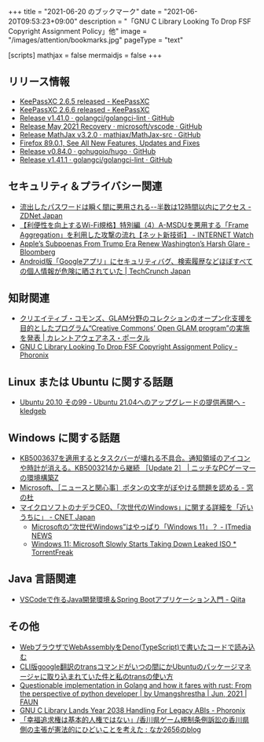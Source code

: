 +++
title = "2021-06-20 のブックマーク"
date =  "2021-06-20T09:53:23+09:00"
description = "「GNU C Library Looking To Drop FSF Copyright Assignment Policy」他"
image = "/images/attention/bookmarks.jpg"
pageType = "text"

[scripts]
  mathjax = false
  mermaidjs = false
+++

## リリース情報

- [KeePassXC 2.6.5 released - KeePassXC](https://keepassxc.org/blog/2021-02-07-2.6.5-released/)
- [KeePassXC 2.6.6 released - KeePassXC](https://keepassxc.org/blog/2021-06-11-2.6.6-released/)
- [Release v1.41.0 · golangci/golangci-lint · GitHub](https://github.com/golangci/golangci-lint/releases/tag/v1.41.0)
- [Release May 2021 Recovery · microsoft/vscode · GitHub](https://github.com/microsoft/vscode/releases/tag/1.57.1)
- [Release MathJax v3.2.0 · mathjax/MathJax-src · GitHub](https://github.com/mathjax/MathJax-src/releases/tag/3.2.0)
- [Firefox  89.0.1, See All New Features, Updates and Fixes](https://www.mozilla.org/en-US/firefox/89.0.1/releasenotes/)
- [Release v0.84.0 · gohugoio/hugo · GitHub](https://github.com/gohugoio/hugo/releases/tag/v0.84.0)
- [Release v1.41.1 · golangci/golangci-lint · GitHub](https://github.com/golangci/golangci-lint/releases/tag/v1.41.1)

## セキュリティ＆プライバシー関連

- [流出したパスワードは瞬く間に悪用される--半数は12時間以内にアクセス - ZDNet Japan](https://japan.zdnet.com/article/35172359/)
- [【利便性を向上するWi-Fi規格】特別編（4）A-MSDUを悪用する「Frame Aggregation」を利用した攻撃の流れ【ネット新技術】 - INTERNET Watch](https://internet.watch.impress.co.jp/docs/column/nettech/1331301.html)
- [Apple’s Subpoenas From Trump Era Renew Washington’s Harsh Glare - Bloomberg](https://www.bloomberg.com/news/articles/2021-06-15/apple-back-in-washington-spotlight-over-trump-era-subpoenas)
- [Android版「Googleアプリ」にセキュリティバグ、検索履歴などほぼすべての個人情報が危険に晒されていた  |  TechCrunch Japan](https://techcrunch.com/2021/06/17/a-security-bug-in-googles-android-app-installed-on-billions-of-devices-put-user-data-at-risk/)

## 知財関連

- [クリエイティブ・コモンズ、GLAM分野のコレクションのオープン化支援を目的としたプログラム“Creative Commons’ Open GLAM program”の実施を発表 | カレントアウェアネス・ポータル](https://current.ndl.go.jp/node/44208)
- [GNU C Library Looking To Drop FSF Copyright Assignment Policy - Phoronix](https://www.phoronix.com/scan.php?page=news_item&px=Glibc-Drop-Copyright-Assignment)

## Linux または Ubuntu に関する話題

- [Ubuntu 20.10 その99 - Ubuntu 21.04へのアップグレードの提供再開へ - kledgeb](https://kledgeb.blogspot.com/2021/06/ubuntu-2010-99-ubuntu-2104.html)

## Windows に関する話題

- [KB5003637を適用するとタスクバーが壊れる不具合。通知領域のアイコンや時計が消える。KB5003214から継続 ［Update 2］ | ニッチなPCゲーマーの環境構築Z](https://www.nichepcgamer.com/archives/windowsupdate-kb5003637-kb5003214-taskbar-break-problem.html)
- [Microsoft、［ニュースと関心事］ボタンの文字がぼやける問題を認める - 窓の杜](https://forest.watch.impress.co.jp/docs/news/1331568.html)
- [マイクロソフトのナデラCEO、「次世代のWindows」に関する詳細を「近いうちに」 - CNET Japan](https://japan.cnet.com/article/35171291/)
  - [Microsoftの“次世代Windows”はやっぱり「Windows 11」？ - ITmedia NEWS](https://www.itmedia.co.jp/news/articles/2106/11/news060.html)
  - [Windows 11: Microsoft Slowly Starts Taking Down Leaked ISO * TorrentFreak](https://torrentfreak.com/windows-11-microsoft-slowly-starts-taking-down-leaked-iso-210619/)

## Java  言語関連

- [VSCodeで作るJava開発環境＆Spring Bootアプリケーション入門 - Qiita](https://qiita.com/takumi_links/items/fe71cfeb4dfaa76fbe31)

## その他

- [WebブラウザでWebAssemblyをDeno(TypeScript)で書いたコードで読み込む](https://zenn.dev/nabezokodaikon/articles/66db1d289557d7)
- [CLI版google翻訳のtransコマンドがいつの間にかUbuntuのパッケージマネージャに取り込まれていた件と私のtransの使い方](https://zenn.dev/tantan_tanuki/articles/8bcbcc5298ce54)
- [Questionable implementation in Golang and how it fares with rust: From the perspective of python developer | by Umangshrestha | Jun, 2021 | FAUN](https://faun.pub/questionable-implementation-in-golang-and-how-it-fares-with-rust-from-prospective-of-python-ddbdb594b364?gi=93ad4ea660f5)
- [GNU C Library Lands Year 2038 Handling For Legacy ABIs - Phoronix](https://www.phoronix.com/scan.php?page=news_item&px=Glibc-More-Y2038-Work)
- [「幸福追求権は基本的人権ではない」/香川県ゲーム規制条例訴訟の香川県側の主張が憲法的にひどいことを考えた : なか2656のblog](https://www.naka2656-b.site/archives/29492066.html)
